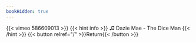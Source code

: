 ```yaml
---
bookHidden: true
---
```


{{< vimeo 586609013 >}}
{{< hint info >}}
♫ Dazie Mae - The Dice Man
{{< /hint >}}
{{< button relref="/" >}}Return{{< /button >}}

